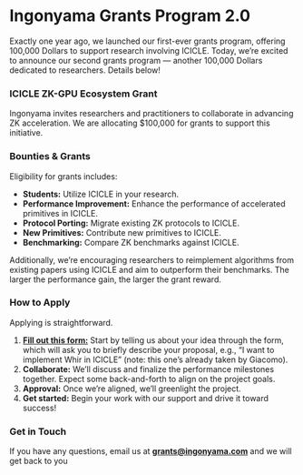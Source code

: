 # Ingonyama Grants Program 2.0

Exactly one year ago, we launched our first-ever grants program, offering 100,000 Dollars to support research involving ICICLE. Today, we’re excited to announce our second grants program — another 100,000 Dollars dedicated to researchers. Details below!

### ICICLE ZK-GPU Ecosystem Grant

Ingonyama invites researchers and practitioners to collaborate in advancing ZK acceleration. We are allocating $100,000 for grants to support this initiative.

### Bounties & Grants
Eligibility for grants includes:

- **Students:** Utilize ICICLE in your research.
- **Performance Improvement:** Enhance the performance of accelerated primitives in ICICLE.
- **Protocol Porting:** Migrate existing ZK protocols to ICICLE.
- **New Primitives:** Contribute new primitives to ICICLE.
- **Benchmarking:** Compare ZK benchmarks against ICICLE.

Additionally, we’re encouraging researchers to reimplement algorithms from existing papers using ICICLE and aim to outperform their benchmarks. The larger the performance gain, the larger the grant reward.

### How to Apply

Applying is straightforward.

1. [**Fill out this form:**](https://forms.monday.com/forms/d0ed9699146d61e3b5a649b56ba2c663?r=use1) Start by telling us about your idea through the form, which will ask you to briefly describe your proposal, e.g., “I want to implement Whir in ICICLE” (note: this one’s already taken by Giacomo).
2. **Collaborate:** We’ll discuss and finalize the performance milestones together. Expect some back-and-forth to align on the project goals.
3. **Approval:** Once we’re aligned, we’ll greenlight the project.
4. **Get started:** Begin your work with our support and drive it toward success!

### Get in Touch

If you have any questions, email us at **grants@ingonyama.com** and we will get back to you

